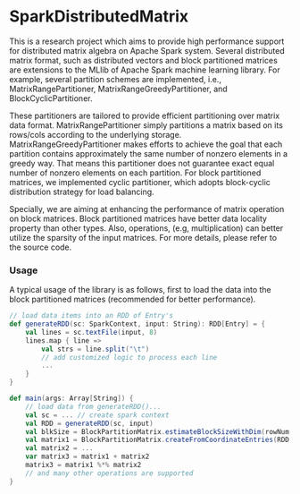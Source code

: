 # SparkDistributedMatrix
This is a research project which aims to provide high performance support for distributed matrix algebra on Apache Spark system. Several distributed matrix format, such as distributed vectors and block partitioned matrices are extensions to the MLlib of Apache Spark machine learning library. For example, several partition schemes are implemented, i.e., MatrixRangePartitioner, MatrixRangeGreedyPartitioner, and BlockCyclicPartitioner.

These partitioners are tailored to provide efficient partitioning over matrix data format. MatrixRangePartitioner simply partitions a matrix based on its rows/cols according to the underlying storage. MatrixRangeGreedyPartitioner makes efforts to achieve the goal that each partition contains approximately the same number of nonzero elements in a greedy way. That means this partitioner does not guarantee exact equal number of  nonzero elements on each partition. For block partitioned matrices, we implemented cyclic partitioner, which adopts block-cyclic distribution strategy for load balancing. 

Specially, we are aiming at enhancing the performance of matrix operation on block matrices. Block partitioned matrices have better data locality property than other types. Also, operations, (e.g, multiplication) can better utilize the sparsity of the input matrices. For more details, please refer to the source code.

### Usage
A typical usage of the library is as follows, first to load the data into the block partitioned matrices (recommended for better performance).
```scala
// load data items into an RDD of Entry's
def generateRDD(sc: SparkContext, input: String): RDD[Entry] = {
    val lines = sc.textFile(input, 8)
    lines.map { line => 
        val strs = line.split("\t")
        // add customized logic to process each line
        ...
    }
}

def main(args: Array[String]) {
    // load data from generateRDD()...
    val sc = ... // create spark context
    val RDD = generateRDD(sc, input)
    val blkSize = BlockPartitionMatrix.estimateBlockSizeWithDim(rowNum, colNum)
    val matrix1 = BlockPartitionMatrix.createFromCoordinateEntries(RDD, blkSize, blkSize, dim1, dim2)
    val matrix2 = ...
    var matrix3 = matrix1 + matrix2
    matrix3 = matrix1 %*% matrix2
    // and many other operations are supported
}
```